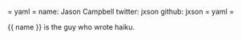 = yaml =
name: Jason Campbell
twitter: jxson
github: jxson
= yaml =

{{ name }} is the guy who wrote haiku.
